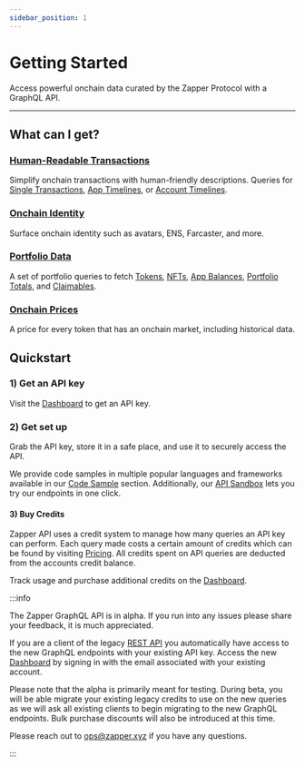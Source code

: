 ```yaml
---
sidebar_position: 1
---
```


# Getting Started

Access powerful onchain data curated by the Zapper Protocol with a GraphQL API.

---

## What can I get?

### [Human-Readable Transactions](/docs/api-intro/human-readable-transactions/timeline-event)

Simplify onchain transactions with human-friendly descriptions. Queries for [Single Transactions](/docs/api-intro/human-readable-transactions/timeline-event), [App Timelines](/docs/api-intro/human-readable-transactions/app-timelines), or [Account Timelines](/docs/api-intro/human-readable-transactions/account-timelines).

### [Onchain Identity](/docs/api-intro/onchain-identity)

Surface onchain identity such as avatars, ENS, Farcaster, and more.

### [Portfolio Data](/docs/api-intro/portfolio/claimables)

A set of portfolio queries to fetch [Tokens](/docs/api-intro/portfolio/token-balances), [NFTs](/docs/api-intro/portfolio/nft-balances), [App Balances](/docs/api-intro/portfolio/app-balances), [Portfolio Totals](/docs/api-intro/portfolio/portfolio-totals), and [Claimables](/docs/api-intro/portfolio/claimables).

### [Onchain Prices](/docs/api-intro/onchain-prices)

A price for every token that has an onchain market, including historical data.

## Quickstart

### 1) Get an API key

Visit the [Dashboard](/dashboard) to get an API key.

### 2) Get set up

Grab the API key, store it in a safe place, and use it to securely access the API.

We provide code samples in multiple popular languages and frameworks available in our [Code Sample](/docs/api-intro/code-samples) section. Additionally, our [API Sandbox](/docs/api-intro/sandbox)  lets you try our endpoints in one click.


#### 3) Buy Credits

Zapper API uses a credit system to manage how many queries an API key can perform. Each query made costs a certain amount of credits which can be found by visiting [Pricing](/docs/api-intro/pricing). All credits spent on API queries are deducted from the accounts credit balance.

Track usage and purchase additional credits on the [Dashboard](/dashboard).

:::info

The Zapper GraphQL API is in alpha. If you run into any issues please share your feedback, it is much appreciated. 

If you are a client of the legacy [REST API](https://studio.zapper.xyz/docs/apis/getting-started) you automatically have access to the new GraphQL endpoints with your existing API key. Access the new [Dashboard](/dashboard) by signing in with the email associated with your existing account.

Please note that the alpha is primarily meant for testing. During beta, you will be able migrate your existing legacy credits to use on the new queries as we will ask all existing clients to begin migrating to the new GraphQL endpoints. Bulk purchase discounts will also be introduced at this time.


Please reach out to ops@zapper.xyz if you have any questions.

:::